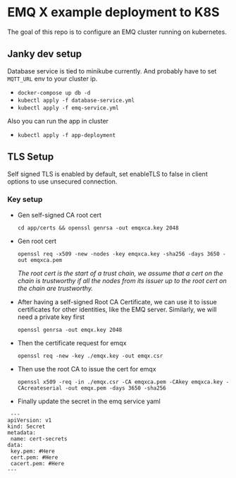 # EMQ X example deployment to K8S

The goal of this repo is to configure an EMQ cluster running on kubernetes.

## Janky dev setup

Database service is tied to minikube currently. And probably have to set `MQTT_URL` env to your cluster ip.

-   `docker-compose up db -d`
-   `kubectl apply -f database-service.yml`
-   `kubectl apply -f emq-service.yml`

Also you can run the app in cluster

-   `kubectl apply -f app-deployment`

## TLS Setup

Self signed TLS is enabled by default, set enableTLS to false in client options to use unsecured connection.

### Key setup

-   Gen self-signed CA root cert

    `cd app/certs && openssl genrsa -out emqxca.key 2048`

-   Gen root cert

    `openssl req -x509 -new -nodes -key emqxca.key -sha256 -days 3650 -out emqxca.pem`

    _The root cert is the start of a trust chain, we assume that a cert on the chain is trustworthy if all the nodes from its issuer up to the root cert on the chain are trustworthy._

-   After having a self-signed Root CA Certificate, we can use it to issue certificates for other identities, like the EMQ server. Similarly, we will need a private key first

    `openssl genrsa -out emqx.key 2048`

-   Then the certificate request for emqx

    `openssl req -new -key ./emqx.key -out emqx.csr`

-   Then use the root CA to issue the cert for emqx

    `openssl x509 -req -in ./emqx.csr -CA emqxca.pem -CAkey emqxca.key -CAcreateserial -out emqx.pem -days 3650 -sha256`

-   Finally update the secret in the emq service yaml

```
 ---
apiVersion: v1
kind: Secret
metadata:
 name: cert-secrets
data:
 key.pem: #Here
 cert.pem: #Here
 cacert.pem: #Here
---
```
